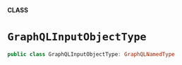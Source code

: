 **CLASS**

# `GraphQLInputObjectType`

```swift
public class GraphQLInputObjectType: GraphQLNamedType
```
